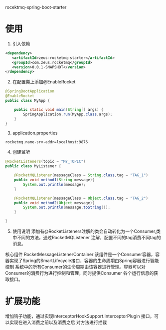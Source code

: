 rocektmq-spring-boot-starter

# 使用
1. 引入依赖
```xml
<dependency>
   <artifactId>zeus-rocketmq-starter</artifactId>
   <groupId>com.zeus.rocketmq</groupId>
   <version>0.0.1-SNAPSHOT</version>
</dependency>
```
2. 在配置类上添加@EnableRocket
```java
@SpringBootApplication
@EnableRocket
public class MyApp {

    public static void main(String[] args) {
        SpringApplication.run(MyApp.class,args);
    }
}
```
3. application.properties
```
rocketmq.name-srv-addr=localhost:9876
```

4. 创建监听
```java
@RocketListeners(topic = "MY_TOPIC")
public class MyListener {

    @RocketMQListener(messageClass = String.class,tag = "TAG_1")
    public void method1(String message){
        System.out.println(message);
    }

    @RocketMQListener(messageClass = Object.class,tag = "TAG_2")
    public void method2(Object message){
        System.out.println(message.toString());
    }

}
```

5. 使用说明
添加有@RocketListeners注解的类会自动转化为一个Consumer,类中不同的方法，通过RocketMQListener
注解，配置不同的tag消费不同tag的消息。


核心组件  RocketMessageListenerContainer
该组件是一个Consumer容器，容器实现了Spring的SmartLifecycle接口，容器的生命周期由Spring容器进行智能控制
系统中的所有Consumer的生命周期由该容器进行管理。容器可以对Consumer的消费行为进行控制和管理，同时提供Consumer
各个运行信息的获取接口。


# 扩展功能
增加钩子功能，通过实现InterceptorHookSupport.InterceptorPlugin 接口，可以实现在进入消费之前以及消费之后
   对方法进行拦截
   
